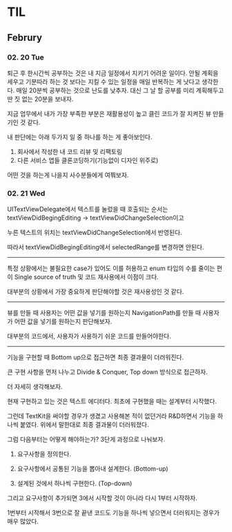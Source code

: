 # TIL 

## Februry 

### 02. 20 Tue 

퇴근 후 한시간씩 공부하는 것은 내 지금 일정에서 지키기 어려운 일이다.
안될 계획을 세우고 기분따라 하는 것 보다는 지킬 수 있는 일정을 매일 반복하는 게 낫다고 생각한다. 
매일 20분씩 공부하는 것으로 난도를 낮추자.
대신 그 날 할 공부를 미리 계획해두고 
딴 짓 없는 20분을 보내자. 

지금 업무에서 내가 가장 부족한 부분은 
재활용성이 높고 클린 코드가 잘 지켜진 뷰 만들기인 것 같다. 

내 판단에는 아래 두가지 일 중 하나를 하는 게 좋아보인다. 

1. 회사에서 작성한 내 코드 리뷰 및 리팩토링
2. 다른 서비스 앱들 클론코딩하기(기능없이 디자인 위주로)

어떤 것을 하는게 나을지 사수분들에게 여쭤보자. 

### 02. 21 Wed 

UITextViewDelegate에서 텍스트를 눌렀을 때 호출되는 순서는 
textViewDidBegingEditing -> textViewDidChangeSelection이고 

누른 텍스트의 위치는 textViewDidChangeSelection에서 반영된다.

따라서 textViewDidBegingEditing에서 selectedRange를 변경하면 안된다. 

---

특정 상황에서는 불필요한 case가 있어도 
이를 허용하고 
enum 타입의 수를 줄이는 편이 
Single source of truth 및 코드 재사용에서 이점이 크다. 


대부분의 상황에서 가장 중요하게 판단해야할 것은 재사용성인 것 같다. 

---

뷰를 만들 때 사용자는 어떤 값을 넣기를 원하는지 
NavigationPath를 만들 때 사용자가 어떤 값을 넣기를 원하는지 판단해보자.

대부분의 코드에서, 사용자가 사용하기 쉬운 코드를 만들어야한다. 

--- 

기능을 구현할 때 Bottom up으로 접근하면 최종 결과물이 더러워진다. 

큰 구현 사항을 먼저 나누고 Divide & Conquer, Top down 방식으로 접근하자. 

더 자세히 생각해보자.

현재 구현하고 있는 것은 텍스트 에디터다. 최초에 구현했을 때는 설계부터 시작했다. 

그런데 TextKit을 써야할 경우가 생겼고 사용해본 적이 없던거라 R&D하면서 기능을 하나씩 붙였다. 위에서 말한대로 최종 결과물이 더러워졌다.

그럼 다음부터는 어떻게 해야하는가? 3단게 과정으로 나눠보자. 

1. 요구사항을 정의한다.

2. 요구사항에서 공통된 기능을 뽑아내 설계한다. (Bottom-up)

3. 설계된 것에서 하나씩 구현한다. (Top-down)

그리고 요구사항이 추가되면 3에서 시작할 것이 아니라 다시 1부터 시작하자. 

1번부터 시작해서 3번으로 잘 끝낸 코드도 기능을 하나씩 넣으면서 더러워지는 경우가 매우 많았다. 

